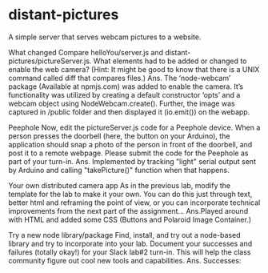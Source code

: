 # distant-pictures
A simple server that serves webcam pictures to a website. 

What changed
Compare helloYou/server.js and distant-pictures/pictureServer.js. What elements had to be added or changed to enable the web camera? (Hint: It might be good to know that there is a UNIX command called diff that compares files.)
Ans. The ‘node-webcam’ package (Available at npmjs.com) was added to enable the camera. It’s functionality was utilized by creating a default constructor ‘opts’ and a webcam object using NodeWebcam.create(). Further, the image was captured in /public folder and then displayed it (io.emit()) on the webapp.



Peephole
Now, edit the pictureServer.js code for a Peephole device. When a person presses the doorbell (here, the button on your Arduino), the application should snap a photo of the person in front of the doorbell, and post it to a remote webpage.
Please submit the code for the Peephole as part of your turn-in.
Ans. Implemented by tracking "light" serial output sent by Arduino and calling "takePicture()" function when that happens.

Your own distributed camera app
As in the previous lab, modify the template for the lab to make it your own. You can do this just through text, better html and reframing the point of view, or you can incorporate technical improvements from the next part of the assignment...
Ans.Played around with HTML and added some CSS (Buttons and Polaroid Image Container.)


Try a new node library/package
Find, install, and try out a node-based library and try to incorporate into your lab.
Document your successes and failures (totally okay!) for your Slack lab#2 turn-in. This will help the class community figure out cool new tools and capabilities. 
Ans. Successes: 
